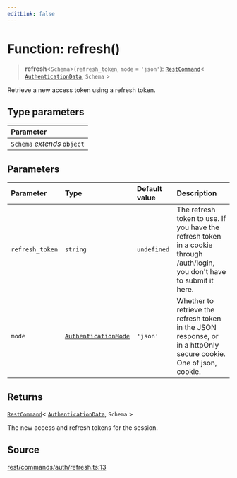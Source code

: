 ```yaml
---
editLink: false
---
```


# Function: refresh()

> **refresh**\<`Schema`\>(`refresh_token`, `mode` = `'json'`): [`RestCommand`](../interfaces/interface.RestCommand.md)\<
> [`AuthenticationData`](../../auth/interfaces/interface.AuthenticationData.md), `Schema` \>

Retrieve a new access token using a refresh token.

## Type parameters

| Parameter                   |
| :-------------------------- |
| `Schema` _extends_ `object` |

## Parameters

| Parameter       | Type                                                                             | Default value | Description                                                                                                                |
| :-------------- | :------------------------------------------------------------------------------- | :------------ | :------------------------------------------------------------------------------------------------------------------------- |
| `refresh_token` | `string`                                                                         | `undefined`   | The refresh token to use. If you have the refresh token in a cookie through /auth/login, you don't have to submit it here. |
| `mode`          | [`AuthenticationMode`](../../auth/type-aliases/type-alias.AuthenticationMode.md) | `'json'`      | Whether to retrieve the refresh token in the JSON response, or in a httpOnly secure cookie. One of json, cookie.           |

## Returns

[`RestCommand`](../interfaces/interface.RestCommand.md)\<
[`AuthenticationData`](../../auth/interfaces/interface.AuthenticationData.md), `Schema` \>

The new access and refresh tokens for the session.

## Source

[rest/commands/auth/refresh.ts:13](https://github.com/directus/directus/blob/7789a6c53/sdk/src/rest/commands/auth/refresh.ts#L13)
